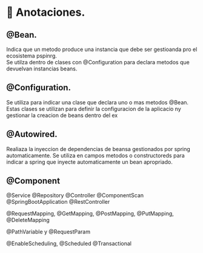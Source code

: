# 📌 Anotaciones.




## @Bean.
Indica que un metodo produce una instancia que debe ser gestioanda pro el ecosistema pspinrg.   
Se utilza dentro de clases con @Configuration para declara metodos que devuelvan instancias beans.
   
## @Configuration.
Se utiliza para indicar una clase que declara uno o mas metodos @Bean. Estas clases se utilizan para definir la configuracion de la aplicacio ny gestionar la creacion de beans dentro del ex

## @Autowired.
Realiaza la inyeccion de dependencias de beansa gestionados por spring automaticamente.
Se utiliza en campos metodos o constructoreds para indicar a spring que inyecte automaticamente un bean apropriado.

## @Component

@Service
@Repository
@Controller
@ComponentScan
@SpringBootApplication
@RestController

@RequestMapping, @GetMapping, @PostMapping,
@PutMapping, @DeleteMapping

@PathVariable y @RequestParam

@EnableScheduling, @Scheduled
@Transactional

